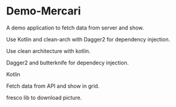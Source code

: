 # Demo-Mercari
A demo application to fetch data from server and show.

Use Kotlin and clean-arch with Dagger2 for dependency injection. 

Use clean architecture with kotlin.

Dagger2 and butterknife for dependecy injection.

Kotlin 

Fetch data from API and show in grid.

fresco lib to download picture.
